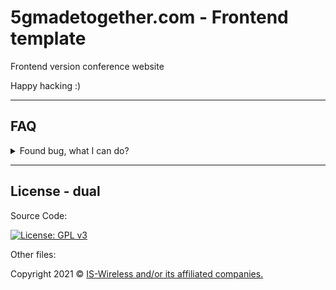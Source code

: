 # 5gmadetogether.com - Frontend template

Frontend version conference website

Happy hacking :)

---

## FAQ
<details>
  <summary>Found bug, what I can do?</summary>
  
  Thank you! 
  Write a issue with descrition and we will be in touch with you :)
</details>

---

## License - dual

Source Code:

[![License: GPL v3](https://img.shields.io/badge/License-GPLv3-blue.svg)](https://www.gnu.org/licenses/gpl-3.0)

Other files:

Copyright 2021 © <a href="https://www.is-wireless.com/" target="_blank">IS-Wireless and/or its affiliated companies.</a>
